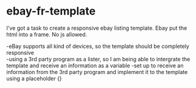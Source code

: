 # ebay-fr-template
I've got a task to create a responsive ebay listing template. Ebay put the html into a frame. No js allowed.


-eBay supports all kind of devices, so the template should be completely responsive</br>
-using a 3rd party program as a lister, so I am being able to intergrate the template and receive an information as a variable
-set up to receive an information from the 3rd party program and implement it to the template using a placeholder {}

